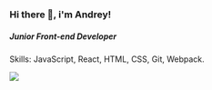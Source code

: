 ### Hi there 👋, i'm Andrey!
##### Junior Front-end Developer

Skills: JavaScript, React, HTML, CSS, Git, Webpack.

<img src='https://media.giphy.com/media/zOvBKUUEERdNm/giphy.gif'>

